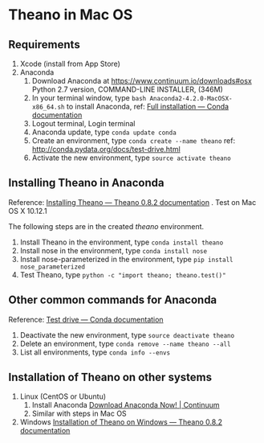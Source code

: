 # Theano in Mac OS

## Requirements
1. Xcode (install from App Store)
2. Anaconda
	1.  Download Anaconda at https://www.continuum.io/downloads#osx Python 2.7 version, COMMAND-LINE INSTALLER,  (346M)
	2. In your terminal window, type  `bash Anaconda2-4.2.0-MacOSX-x86_64.sh` to install Anaconda, ref: [Full installation — Conda   documentation](http://conda.pydata.org/docs/install/full.html#install-instructions)
	3. Logout terminal, Login terminal
	4. Anaconda update, type  `conda update conda`
	5. Create an environment, type `conda create --name theano`  ref: http://conda.pydata.org/docs/test-drive.html
	6. Activate the new environment, type `source activate theano`
  
## Installing Theano in Anaconda
Reference: [Installing Theano — Theano 0.8.2 documentation](http://deeplearning.net/software/theano/install.html#mac-os) . Test on Mac OS X 10.12.1

The following steps are in the created _theano_ environment.

1. Install Theano in the environment, type `conda install theano`
2. Install nose in the environment, type `conda install nose`
3. Install nose-parameterized in the environment, type `pip install nose_parameterized`
4. Test Theano, type `python -c "import theano; theano.test()"`

## Other common commands for Anaconda
Reference: [Test drive — Conda   documentation](http://conda.pydata.org/docs/test-drive.html)

1. Deactivate the new environment, type `source deactivate theano`
2. Delete an environment, type `conda remove --name theano --all`
3. List all environments, type `conda info --envs`

## Installation of Theano on other systems
1. Linux (CentOS or Ubuntu)
	1. Install Anaconda [Download Anaconda Now! | Continuum](https://www.continuum.io/downloads#osx)
	2. Similar with steps in Mac OS
2. Windows [Installation of Theano on Windows — Theano 0.8.2 documentation](http://deeplearning.net/software/theano/install_windows.html#install-windows) 
	
